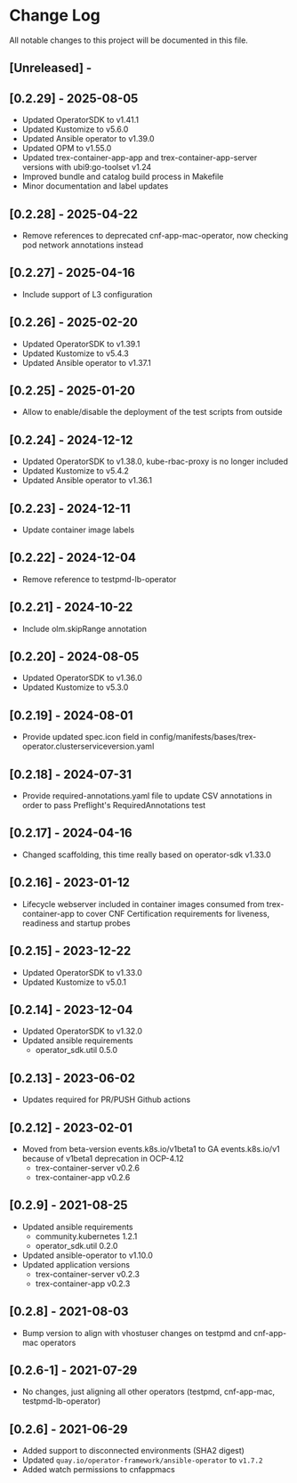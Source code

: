 # Change Log

All notable changes to this project will be documented in this file.

## [Unreleased] -

## [0.2.29] - 2025-08-05

- Updated OperatorSDK to v1.41.1
- Updated Kustomize to v5.6.0
- Updated Ansible operator to v1.39.0
- Updated OPM to v1.55.0
- Updated trex-container-app-app and trex-container-app-server versions with ubi9:go-toolset v1.24
- Improved bundle and catalog build process in Makefile
- Minor documentation and label updates

## [0.2.28] - 2025-04-22

- Remove references to deprecated cnf-app-mac-operator, now checking pod network annotations instead

## [0.2.27] - 2025-04-16

- Include support of L3 configuration

## [0.2.26] - 2025-02-20

- Updated OperatorSDK to v1.39.1
- Updated Kustomize to v5.4.3
- Updated Ansible operator to v1.37.1

## [0.2.25] - 2025-01-20

- Allow to enable/disable the deployment of the test scripts from outside

## [0.2.24] - 2024-12-12

- Updated OperatorSDK to v1.38.0, kube-rbac-proxy is no longer included
- Updated Kustomize to v5.4.2
- Updated Ansible operator to v1.36.1

## [0.2.23] - 2024-12-11

- Update container image labels

## [0.2.22] - 2024-12-04

- Remove reference to testpmd-lb-operator

## [0.2.21] - 2024-10-22

- Include olm.skipRange annotation

## [0.2.20] - 2024-08-05

- Updated OperatorSDK to v1.36.0
- Updated Kustomize to v5.3.0

## [0.2.19] - 2024-08-01

- Provide updated spec.icon field in config/manifests/bases/trex-operator.clusterserviceversion.yaml

## [0.2.18] - 2024-07-31

- Provide required-annotations.yaml file to update CSV annotations in order to pass Preflight's RequiredAnnotations test

## [0.2.17] - 2024-04-16

- Changed scaffolding, this time really based on operator-sdk v1.33.0

## [0.2.16] - 2023-01-12

- Lifecycle webserver included in container images consumed from trex-container-app to cover CNF Certification requirements for liveness, readiness and startup probes

## [0.2.15] - 2023-12-22

- Updated OperatorSDK to v1.33.0
- Updated Kustomize to v5.0.1

## [0.2.14] - 2023-12-04

- Updated OperatorSDK to v1.32.0
- Updated ansible requirements
  - operator_sdk.util 0.5.0

## [0.2.13] - 2023-06-02

- Updates required for PR/PUSH Github actions

## [0.2.12] - 2023-02-01

- Moved from beta-version events.k8s.io/v1beta1 to GA events.k8s.io/v1 because of v1beta1 deprecation in OCP-4.12
  - trex-container-server v0.2.6
  - trex-container-app v0.2.6

## [0.2.9] - 2021-08-25

- Updated ansible requirements
  - community.kubernetes 1.2.1
  - operator_sdk.util 0.2.0
- Updated ansible-operator  to v1.10.0
- Updated application versions
  - trex-container-server v0.2.3
  - trex-container-app v0.2.3
## [0.2.8] - 2021-08-03

- Bump version to align with vhostuser changes on testpmd and cnf-app-mac operators

## [0.2.6-1] - 2021-07-29

- No changes, just aligning all other operators (testpmd, cnf-app-mac, testpmd-lb-operator)

## [0.2.6] - 2021-06-29

- Added support to disconnected environments (SHA2 digest)
- Updated `quay.io/operator-framework/ansible-operator` to `v1.7.2`
- Added watch permissions to cnfappmacs
